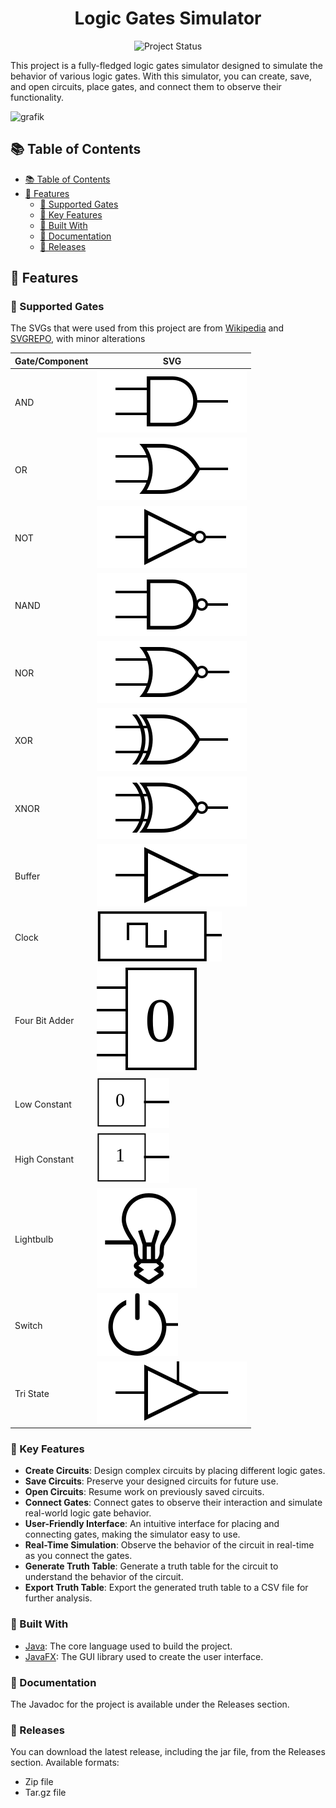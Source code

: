 <h1 align="center">Logic Gates Simulator</h1>
<div align="center">
   <img src="https://img.shields.io/badge/project_status-complete-31c452?style=for-the-badge" alt="Project Status" />
</div>

This project is a fully-fledged logic gates simulator designed to simulate the behavior of various logic gates. With this simulator, you can create, save, and open circuits, place gates, and connect them to observe their functionality.

![grafik](https://github.com/PaperTurtle/Logic-Gates/assets/68080844/5f24dd1c-af8c-4df5-aa09-cb0f73174d03)

## 📚 Table of Contents

-  [📚 Table of Contents](#-table-of-contents)
-  [🎯 Features](#-features)
   -  [🔌 Supported Gates](#-supported-gates)
   -  [🌟 Key Features](#-key-features)
   -  [🧰 Built With](#-built-with)
   -  [📖 Documentation](#-documentation)
   -  [🚀 Releases](#-releases)

## 🎯 Features

### 🔌 Supported Gates

The SVGs that were used from this project are from [Wikipedia](https://en.wikipedia.org/wiki/Logic_gate) and [SVGREPO](https://www.svgrepo.com/), with minor alterations

| Gate/Component | SVG                                                                                  |
| -------------- | ------------------------------------------------------------------------------------ |
| AND            | ![AND](src/main/resources/com/paperturtle/AND_ANSI_Labelled.svg)                     |
| OR             | ![OR](src/main/resources/com/paperturtle/OR_ANSI_Labelled.svg)                       |
| NOT            | ![NOT](src/main/resources/com/paperturtle/NOT_ANSI_Labelled.svg)                     |
| NAND           | ![NAND](src/main/resources/com/paperturtle/NAND_ANSI_Labelled.svg)                   |
| NOR            | ![NOR](src/main/resources/com/paperturtle/NOR_ANSI_Labelled.svg)                     |
| XOR            | ![XOR](src/main/resources/com/paperturtle/XOR_ANSI_Labelled.svg)                     |
| XNOR           | ![XNOR](src/main/resources/com/paperturtle/XNOR_ANSI_Labelled.svg)                   |
| Buffer         | ![Buffer](src/main/resources/com/paperturtle/BUFFER_ANSI_Labelled.svg)               |
| Clock          | ![Clock](src/main/resources/com/paperturtle/CLOCK_ANSI_Labelled.svg)                 |
| Four Bit Adder | ![Four Bit Adder](src/main/resources/com/paperturtle/FOURBITDIGIT_ANSI_Labelled.svg) |
| Low Constant   | ![Low Constant](src/main/resources/com/paperturtle/LOWCONSTANT_ANSI_Labelled.svg)    |
| High Constant  | ![High Constant](src/main/resources/com/paperturtle/HIGHCONSTANT_ANSI_Labelled.svg)  |
| Lightbulb      | ![Lightbulb](src/main/resources/com/paperturtle/LIGHTBULB_ANSI_Labelled.svg)         |
| Switch         | ![Switch](src/main/resources/com/paperturtle/SWITCH_ANSI_Labelled.svg)               |
| Tri State      | ![Tri State](src/main/resources/com/paperturtle/TRISTATE_ANSI_Labelled.svg)          |

### 🌟 Key Features

-  **Create Circuits**: Design complex circuits by placing different logic gates.
-  **Save Circuits**: Preserve your designed circuits for future use.
-  **Open Circuits**: Resume work on previously saved circuits.
-  **Connect Gates**: Connect gates to observe their interaction and simulate real-world logic gate behavior.
-  **User-Friendly Interface**: An intuitive interface for placing and connecting gates, making the simulator easy to use.
-  **Real-Time Simulation**: Observe the behavior of the circuit in real-time as you connect the gates.
-  **Generate Truth Table**: Generate a truth table for the circuit to understand the behavior of the circuit.
-  **Export Truth Table**: Export the generated truth table to a CSV file for further analysis.

### 🧰 Built With

-  [Java](https://www.java.com/en/): The core language used to build the project.
-  [JavaFX](https://openjfx.io/): The GUI library used to create the user interface.

### 📖 Documentation

The Javadoc for the project is available under the Releases section.

### 🚀 Releases

You can download the latest release, including the jar file, from the Releases section. Available formats:

-  Zip file
-  Tar.gz file
